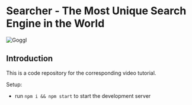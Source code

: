# Searcher - The Most Unique Search Engine in the World

![Goggl](https://i.ibb.co/yQdYhtq/image.png)

## Introduction
This is a code repository for the corresponding video tutorial. 

Setup:
- run ```npm i && npm start``` to start the development server
